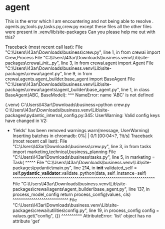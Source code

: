# agent
This is the error which I am encountering and not being able to resolve .
agents.py,tools.py,tasks.py,crew.py except these files all the other files were present in .venv/lib/site-packages
Can you please help me out with this?


Traceback (most recent call last):
  File "C:\Users\l43ar\Downloads\business\crew.py", line 1, in <module>
    from crewai import Crew,Process
  File "C:\Users\l43ar\Downloads\business\.venv\Lib\site-packages\crewai\__init__.py", line 3, in <module>
    from crewai.agent import Agent
  File "C:\Users\l43ar\Downloads\business\.venv\Lib\site-packages\crewai\agent.py", line 9, in <module>
    from crewai.agents.agent_builder.base_agent import BaseAgent
  File "C:\Users\l43ar\Downloads\business\.venv\Lib\site-packages\crewai\agents\agent_builder\base_agent.py", line 1, in <module>
    class BaseAgent(ABC, BaseModel):
                    ^^^
NameError: name 'ABC' is not defined

(.venv) C:\Users\l43ar\Downloads\business>python crew.py
C:\Users\l43ar\Downloads\business\.venv\Lib\site-packages\pydantic\_internal\_config.py:345: UserWarning: Valid config keys have changed in V2:
* 'fields' has been removed
  warnings.warn(message, UserWarning)
Inserting batches in chromadb:   0%|                                                                                                                       | 0/1 [00:04<?, ?it/s]
Traceback (most recent call last):
  File "C:\Users\l43ar\Downloads\business\crew.py", line 3, in <module>
    from tasks import marketing,technical,business_planning
  File "C:\Users\l43ar\Downloads\business\tasks.py", line 5, in <module>
    marketing = Task(
                ^^^^^
  File "C:\Users\l43ar\Downloads\business\.venv\Lib\site-packages\pydantic\main.py", line 214, in __init__
    validated_self = self.__pydantic_validator__.validate_python(data, self_instance=self)
                     ^^^^^^^^^^^^^^^^^^^^^^^^^^^^^^^^^^^^^^^^^^^^^^^^^^^^^^^^^^^^^^^^^^^^^
  File "C:\Users\l43ar\Downloads\business\.venv\Lib\site-packages\crewai\agents\agent_builder\base_agent.py", line 137, in process_model_config
    return process_config(values, cls)
           ^^^^^^^^^^^^^^^^^^^^^^^^^^^
  File "C:\Users\l43ar\Downloads\business\.venv\Lib\site-packages\crewai\utilities\config.py", line 19, in process_config
    config = values.get("config", {})
             ^^^^^^^^^^
AttributeError: 'list' object has no attribute 'get'
